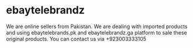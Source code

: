 # ebaytelebrandz
We are online sellers from Pakistan. We are dealing with imported products and using ebaytelebrands.pk and ebaytelebrandz.ga platform to sale these original products. You can contact us via +923003333105
